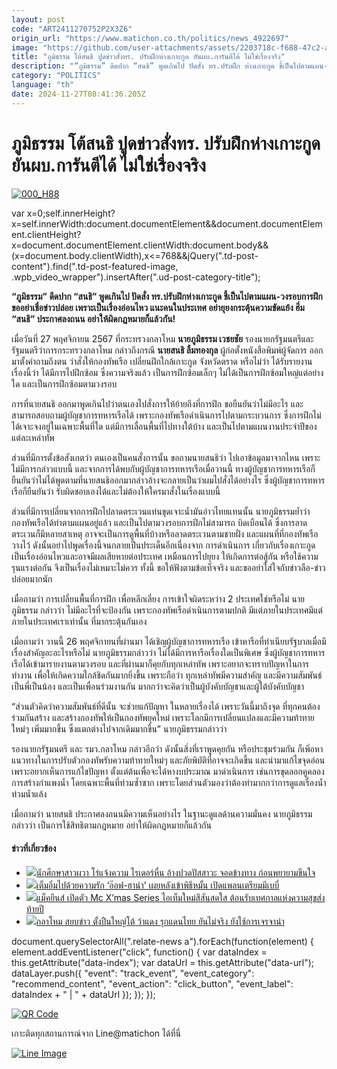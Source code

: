 ```yaml
---
layout: post
code: "ART2411270752P2X3Z6"
origin_url: "https://www.matichon.co.th/politics/news_4922697"
image: "https://github.com/user-attachments/assets/2203718c-f688-47c2-a492-b8d83beec0dd"
title: "ภูมิธรรม โต้สนธิ ปูดข่าวสั่งทร. ปรับฝึกห่างเกาะกูด ยันผบ.การันตีได้ ไม่ใช่เรื่องจริง"
description: "“ภูมิธรรม” ดีดปาก “สนธิ” พูดเกินไป ปัดสั่ง ทร.ปรับฝึก ห่างเกาะกูด ชี้เป็นไปตามแผน-วงรอบการฝึก ขออย่าเชื่อข่าวปล่อย เพราะเป็นเรื่องอ่อนไหว แนะคนในประเทศ"
category: "POLITICS"
language: "th"
date: 2024-11-27T08:41:36.205Z
---
```


# ภูมิธรรม โต้สนธิ ปูดข่าวสั่งทร. ปรับฝึกห่างเกาะกูด ยันผบ.การันตีได้ ไม่ใช่เรื่องจริง

[![](https://www.matichon.co.th/wp-content/uploads/2024/11/000_H88.jpg "000_H88")](https://www.matichon.co.th/wp-content/uploads/2024/11/000_H88.jpg)

var x=0;self.innerHeight?x=self.innerWidth:document.documentElement&&document.documentElement.clientHeight?x=document.documentElement.clientWidth:document.body&&(x=document.body.clientWidth),x<=768&&jQuery(".td-post-content").find(".td-post-featured-image, .wpb\_video\_wrapper").insertAfter(".ud-post-category-title");

**“ภูมิธรรม” ดีดปาก “สนธิ” พูดเกินไป ปัดสั่ง ทร.ปรับฝึกห่างเกาะกูด ชี้เป็นไปตามแผน-วงรอบการฝึก ขออย่าเชื่อข่าวปล่อย เพราะเป็นเรื่องอ่อนไหว แนะคนในประเทศ อย่ายุยงกระตุ้นความขัดแย้ง ฮึ่ม “สนธิ” ประกาศลงถนน อย่าให้ผิดกฎหมายก็แล้วกัน!**

เมื่อวันที่ 27 พฤศจิกายน 2567 ที่กระทรวงกลาโหม **นายภูมิธรรม เวชยชัย** รองนายกรัฐมนตรีและรัฐมนตรีว่าการกระทรวงกลาโหม กล่าวถึงกรณี **นายสนธิ ลิ้มทองกุล** ผู้ก่อตั้งหนังสือพิมพ์ผู้จัดการ ออกมาตั้งคำถามถึงตน ว่าสั่งให้กองทัพเรือ เปลี่ยนฝึกใกล้เกาะกูด จังหวัดตราด หรือไม่ว่า ได้รับรายงานเรื่องนี้ว่า ได้มีการไปฝึกซ้อม ซึ่งความจริงแล้ว เป็นการฝึกซ้อมเล็กๆ ไม่ได้เป็นการฝึกซ้อมใหญ่แต่อย่างใด และเป็นการฝึกซ้อมตามวงรอบ

การที่นายสนธิ ออกมาพูดเกินไปว่าตนเองไปสั่งการให้ย้ายถึงที่การฝึก ขอยืนยันว่าไม่มีอะไร และสามารถสอบถามผู้บัญชาการทหารเรือได้ เพราะกองทัพเรือดำเนินการไปตามกระบวนการ ซึ่งการฝึกไม่ได้เจาะจงอยู่ในเฉพาะพื้นที่ใด แต่มีการเลื่อนพื้นที่ไปทางใต้บ้าง และเป็นไปตามแผนงานประจำปีของแต่ละเหล่าทัพ

ส่วนที่มีการตั้งข้อสังเกตว่า ตนเองเป็นคนสั่งการนั้น ขอถามนายสนธิว่า ไปเอาข้อมูลมาจากไหน เพราะไม่มีการกล่าวแบบนี้ และจากการได้พบกับผู้บัญชาการทหารเรือเมื่อวานนี้ ทางผู้บัญชาการทหารเรือก็ยืนยันว่าไม่ได้พูดตามที่นายสนธิออกมากล่าวอ้างจะกลายเป็นว่าผมไปสั่งได้อย่างไร ซึ่งผู้บัญชาการทหารเรือก็ยืนยันว่า รับผิดชอบเองได้และไม่ต้องให้ใครมาสั่งในเรื่องแบบนี้

ส่วนที่มีการเปลี่ยนจากการฝึกไปลาดตระเวนแท่นขุดเจาะน้ำมันอ่าวไทยแทนนั้น นายภูมิธรรมย้ำว่า กองทัพเรือได้ทำตามแผนอยู่แล้ว และเป็นไปตามวงรอบการฝึกไม่สามารถ บิดเบือนได้ ซึ่งการลาดตระเวนก็มีหลายสาเหตุ อาจจะเป็นการดูพื้นที่บ้างหรือลาดตระเวนตามชายฝั่ง และแผนที่ที่กองทัพเรือวางไว้ ดังนั้นอย่าไปพูดเรื่องนี้จนกลายเป็นประเด็นอีกเนื่องจาก การดำเนินการ เกี่ยวกับเรื่องเกาะกูดเป็นเรื่องอ่อนไหวและอาจมีผลเสียหายต่อประเทศ เหมือนการไปยุยง ให้เกิดการต่อสู้กัน หรือใช้ความรุนแรงต่อกัน จึงเป็นเรื่องไม่เหมาะไม่ควร ทั้งนี้ ขอให้ฟังตามข้อเท็จจริง และขออย่าใส่ใจกับข่าวลือ-ข่าวปล่อยมากนัก

เมื่อถามว่า การเปลี่ยนพื้นที่การฝึก เพื่อหลีกเลี่ยง การเข้าใจผิดระหว่าง 2 ประเทศใช่หรือไม่ นายภูมิธรรม กล่าวว่า ไม่มีอะไรที่จะป้องกัน เพราะกองทัพเรือดำเนินการตามปกติ มีแต่ภายในประเทศมีแต่ภายในประเทศเราเท่านั้น ที่มากระตุ้นกันเอง

เมื่อถามว่า วานนี้ 26 พฤศจิกายนที่ผ่านมา ได้เชิญผู้บัญชาการทหารเรือ เข้าหารือที่ทำเนียบรัฐบาลเมื่อมีเรื่องสำคัญอะอะไรหรือไม่ นายภูมิธรรมกล่าวว่า ไม่ได้มีการหารือเรื่องใดเป็นพิเศษ ซึ่งผู้บัญชาการทหารเรือได้เข้ามารายงานตามวงรอบ และที่ผ่านมาก็คุยกับทุกเหล่าทัพ เพราะอยากจะทราบปัญหาในการทำงาน เพื่อให้เกิดความใกล้ชิดกันมากยิ่งขึ้น เพราะถือว่า ทุกเหล่าทัพมีความสำคัญ และมีความสัมพันธ์เป็นพี่เป็นน้อง และเป็นเพื่อนร่วมงานกัน มากกว่าจะคิดว่าเป็นผู้บังคับบัญชาและผู้ใต้บังคับบัญชา

“ส่วนตัวคิดว่าความสัมพันธ์ที่ดีนั้น จะช่วยแก้ปัญหา ในหลายเรื่องได้ เพราะวันนี้มาถึงจุด ที่ทุกคนต้องร่วมกันสร้าง และสร้างกองทัพให้เป็นกองทัพยุคใหม่ เพราะโลกมีการเปลี่ยนแปลงและมีความท้าทาย  
ใหม่ๆ เพิ่มมากขึ้น ซึ่งแตกต่างไปจากเดิมมากขึ้น” นายภูมิธรรมกล่าวว่า

รองนายกรัฐมนตรี และ รมว.กลาโหม กล่าวอีกว่า ดังนั้นสิ่งที่เราพูดคุยกัน หรือประชุมร่วมกัน ก็เพิ่อหาแนวทางในการปรับตัวกองทัพรับความท้าทายใหม่ๆ และภัยพิบัติที่อาจจะเกิดขึ้น และนำมาแก้ไขจุดอ่อนเพราะอยากเห็นการแก้ไขปัญหา ตั้งแต่ต้นเพื่อจะได้หางบประมาณ มาดำเนินการ เช่นการขุดลอกคูคลอง การสร้างกำแพงน้ำ โดยเฉพาะพื้นที่ท่วมซ้ำซาก เพราะโดยส่วนตัวมองว่าต้องทำมากกว่าการดูแลเรื่องน้ำท่วมน้ำแล้ง

เมื่อถามว่า นายสนธิ ประกาศลงถนนมีความเห็นอย่างไร ในฐานะดูแลด้านความมั่นคง นายภูมิธรรมกล่าวว่า เป็นการใช้สิทธิตามกฎหมาย อย่าให้ผิดกฎหมายก็แล้วกัน

#### ข่าวที่เกี่ยวข้อง

*   [![](https://www.matichon.co.th/wp-content/uploads/2024/11/ปกข่าว-7281-242.jpg)นักศึกษาสาวผวา โร่แจ้งความ ไรเดอร์หื่น อ้างปวดปัสสาวะ จอดข้างทาง ก่อนพยายามขืนใจ](https://www.matichon.co.th/region/news_4922935)
*   [![](https://www.matichon.co.th/wp-content/uploads/2024/11/2CF76C26-0A2F-4BCF-8FEF-3F013537C56B.jpeg)เต็มอิ่มไปด้วยความรัก ‘อ๊อฟ-ฮาน่า’ เผยหลังเข้าพิธีหมั้น เปิดแพลนเตรียมมีเบบี๋](https://www.matichon.co.th/entertainment/news_4922968)
*   [![](https://www.matichon.co.th/wp-content/uploads/2024/11/ja728.jpg)แม็คยีนส์ เปิดตัว Mc X’mas Series ไอเท็มใหม่สีสันสดใส ต้อนรับเทศกาลแห่งความสุขส่งท้ายปี](https://www.matichon.co.th/economy/news_4922947)
*   [![](https://www.matichon.co.th/wp-content/uploads/2024/11/000_H-2.jpg)กลาโหม สยบข่าว ตั้งปืนใหญ่โต้ ว้าแดง รุกแดนไทย ยันไม่จริง ยังใช้การเจรจานำ](https://www.matichon.co.th/politics/news_4922910)

document.querySelectorAll(".relate-news a").forEach(function(element) { element.addEventListener("click", function() { var dataIndex = this.getAttribute("data-index"); var dataUrl = this.getAttribute("data-url"); dataLayer.push({ "event": "track\_event", "event\_category": "recommend\_content", "event\_action": "click\_button", "event\_label": dataIndex + " | " + dataUrl }); }); });

[![QR Code](https://www.matichon.co.th/wp-content/uploads/2023/07/wob1371z.jpg)](https://lin.ee/ht0nDxX)

เกาะติดทุกสถานการณ์จาก Line@matichon ได้ที่นี่

[![Line Image](https://www.matichon.co.th/wp-content/uploads/2023/07/th.png)](https://lin.ee/ht0nDxX)
